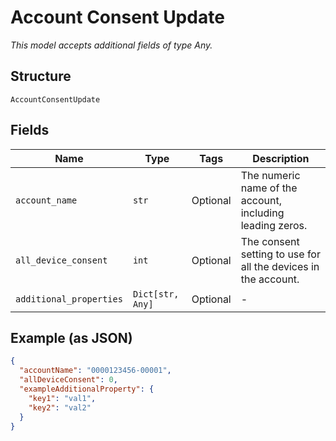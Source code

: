 
# Account Consent Update

*This model accepts additional fields of type Any.*

## Structure

`AccountConsentUpdate`

## Fields

| Name | Type | Tags | Description |
|  --- | --- | --- | --- |
| `account_name` | `str` | Optional | The numeric name of the account, including leading zeros. |
| `all_device_consent` | `int` | Optional | The consent setting to use for all the devices in the account. |
| `additional_properties` | `Dict[str, Any]` | Optional | - |

## Example (as JSON)

```json
{
  "accountName": "0000123456-00001",
  "allDeviceConsent": 0,
  "exampleAdditionalProperty": {
    "key1": "val1",
    "key2": "val2"
  }
}
```

